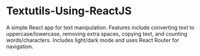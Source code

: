 # Textutils-Using-ReactJS
A simple React app for text manipulation. Features include converting text to uppercase/lowercase, removing extra spaces, copying text, and counting words/characters. Includes light/dark mode and uses React Router for navigation.
